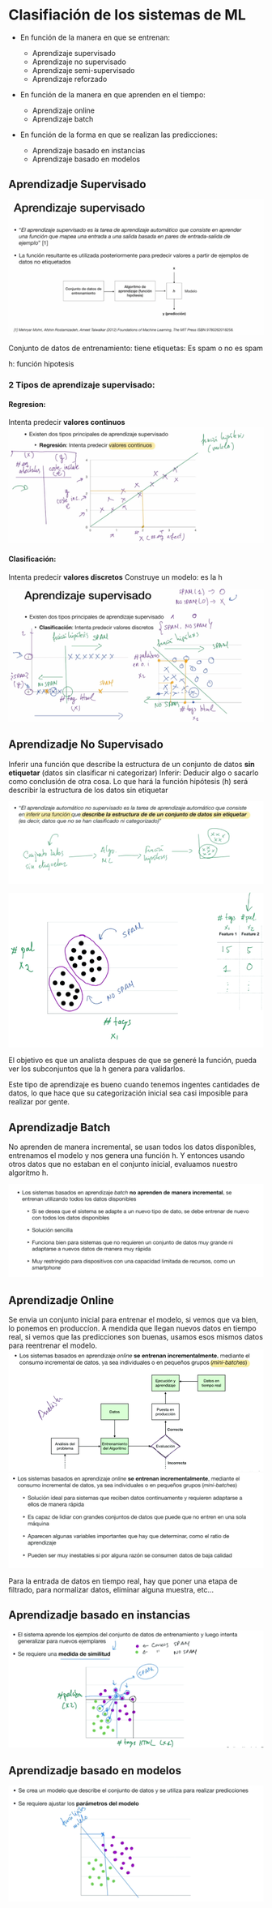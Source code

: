 # Clasifiación de los sistemas de ML

- En función de la manera en que se entrenan:
    - Aprendizaje supervisado
    - Aprendizaje no supervisado
    - Aprendizaje semi-supervisado
    - Aprendizaje reforzado

- En función de la manera en que aprenden en el tiempo:
    - Aprendizaje online
    - Aprendizaje batch

- En función de la forma en que se realizan las predicciones:
    - Aprendizaje basado en instancias
    - Aprendizaje basado en modelos


## Aprendizadje Supervisado
![Alt text](img/aprendizaje-supervisado.png)

Conjunto de datos de entrenamiento: tiene etiquetas: Es spam o no es spam

h: función hipotesis

### 2 Tipos de aprendizaje supervisado:

#### Regresion:
Intenta predecir **valores continuos**
![Alt text](img/aprendizaje-supervisado-regresion.png)

#### Clasificación:
Intenta predecir **valores discretos**
Construye un modelo: es la h

![Alt text](img/aprendizaje-supervisado-clasificacion.png)

## Aprendizadje No Supervisado
Inferir una función que describe la estructura de un conjunto de datos **sin etiquetar** (datos sin clasificar ni categorizar)
Inferir: Deducir algo o sacarlo como conclusión de otra cosa.
Lo que hará la función hipótesis (h) será describir la estructura de los datos sin etiquetar

![Alt text](img/aprendizaje-no-supervisado-1.png)

![Alt text](img/aprendizaje-no-supervisado-2.png)

El objetivo es que un analista despues de que se generé la función, pueda ver los subconjuntos que la h genera para validarlos.

Este tipo de aprendizaje es bueno cuando tenemos ingentes cantidades de datos, lo que hace que su categorización inicial sea casi imposible para realizar por gente.

## Aprendizadje Batch
No aprenden de manera incremental, se usan todos los datos disponibles, entrenamos el modelo y nos genera una función h. 
Y entonces usando otros datos que no estaban en el conjunto inicial, evaluamos nuestro algoritmo h.

![Alt text](img/aprendizaje-batch.png)

## Aprendizadje Online
Se envia un conjunto inicial para entrenar el modelo, si vemos que va bien, lo ponemos en produccíon.
A mendida que llegan nuevos datos en tiempo real, si vemos que las predicciones son buenas, usamos esos mismos datos para reentrenar el modelo.
![Alt text](img/aprendizaje-online-1.png)
![Alt text](img/aprendizaje-online-2.png)

Para la entrada de datos en tiempo real, hay que poner una etapa de filtrado, para normalizar datos, eliminar alguna muestra, etc...



## Aprendizadje basado en instancias

![Alt text](img/aprendizaje-basado-instancias.png)


## Aprendizadje basado en modelos
![Alt text](img/aprendizaje-basado-modelos.png)

 